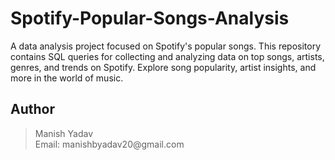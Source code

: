# Spotify-Popular-Songs-Analysis
A data analysis project focused on Spotify's popular songs. This repository contains SQL queries for collecting and analyzing data on top songs, artists, genres, and trends on Spotify. Explore song popularity, artist insights, and more in the world of music.


<h2>Author</h2>
<blockquote>
  Manish Yadav<br>
  Email: manishbyadav20@gmail.com
</blockquote>


